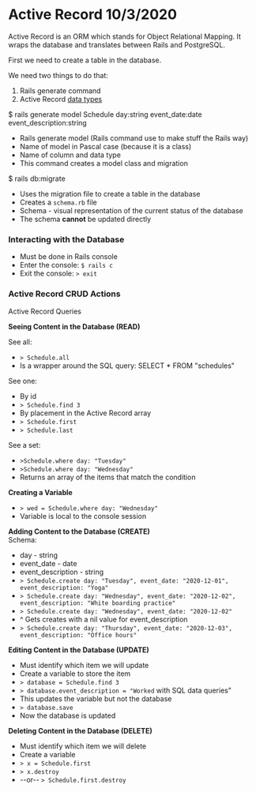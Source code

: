 # Active Record 10/3/2020

Active Record is an ORM which stands for Object Relational Mapping. It wraps the database and translates between Rails and PostgreSQL.

First we need to create a table in the database.

We need two things to do that:
1. Rails generate command
2. Active Record [ data types ](https://michaelsoolee.com/rails-activerecord-data-types/)

$ rails generate model Schedule day:string event_date:date event_description:string

- Rails generate model (Rails command use to make stuff the Rails way)
- Name of model in Pascal case (because it is a class)
- Name of column and data type
- This command creates a model class and migration

$ rails db:migrate

- Uses the migration file to create a table in the database
- Creates a `schema.rb` file
- Schema - visual representation of the current status of the database
- The schema **cannot** be updated directly

### Interacting with the Database
- Must be done in Rails console
- Enter the console: `$ rails c`
- Exit the console: `> exit`


### Active Record CRUD Actions
Active Record Queries

**Seeing Content in the Database (READ)**

See all:
- `> Schedule.all`
- Is a wrapper around the SQL query: SELECT * FROM "schedules"

See one:
- By id
- `> Schedule.find 3`
- By placement in the Active Record array
- `> Schedule.first`
- `> Schedule.last`

See a set:
- `>Schedule.where day: "Tuesday"`
- `>Schedule.where day: "Wednesday"`
- Returns an array of the items that match the condition

**Creating a Variable**
- `> wed = Schedule.where day: "Wednesday"`
- Variable is local to the console session

**Adding Content to the Database (CREATE)**  
Schema:  
- day - string
- event_date - date
- event_description - string
- `> Schedule.create day: "Tuesday", event_date: "2020-12-01", event_description: "Yoga"`
- `> Schedule.create day: "Wednesday", event_date: "2020-12-02", event_description: "White boarding practice"`
- `> Schedule.create day: "Wednesday", event_date: "2020-12-02"`
- ^ Gets creates with a nil value for event_description
- `> Schedule.create day: "Thursday", event_date: "2020-12-03", event_description: "Office hours"`

**Editing Content in the Database (UPDATE)**  
- Must identify which item we will update
- Create a variable to store the item
- `> database = Schedule.find 3`
- `> database.event_description = "Worked` with SQL data queries"
- This updates the variable but not the database
- `> database.save`
- Now the database is updated


**Deleting Content in the Database (DELETE)**  
- Must identify which item we will delete
- Create a variable
- `> x = Schedule.first`
- `> x.destroy`
- --or-- `> Schedule.first.destroy`
